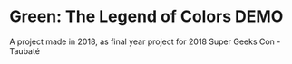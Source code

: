 # Green: The Legend of Colors DEMO
<p>A project made in 2018, as final year project for 2018 Super Geeks Con - Taubaté</p>
